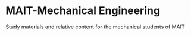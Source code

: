 # MAIT-Mechanical Engineering
 Study materials and relative content for the mechanical students of MAIT

